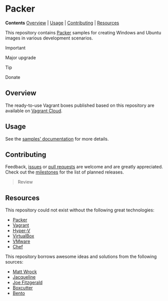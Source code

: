 # Packer

 **Contents** [Overview] | [Usage] | [Contributing] | [Resources]  

This repository contains [Packer] samples for creating Windows and Ubuntu images in various development scenarios.

> [!IMPORTANT]  
> Major upgrade

> [!TIP]  
> Donate

## Overview

The ready-to-use Vagrant boxes published based on this repository are available on [Vagrant Cloud][VagrantCloudBoxes].

[Overview]: #overview

[VagrantCloudBoxes]: https://app.vagrantup.com/gusztavvargadr

## Usage

See the [samples' documentation][SamplesDocumentation] for more details.

[Usage]: #usage

[SamplesDocumentation]: ./samples

## Contributing

Feedback, [issues] or [pull requests] are welcome and are greatly appreciated. Check out the [milestones] for the list of planned releases.

> Review

[Contributing]: #contributing

[Issues]: https://github.com/gusztavvargadr/packer/issues
[Pull requests]: https://github.com/gusztavvargadr/packer/pulls
[Milestones]: https://github.com/gusztavvargadr/packer/milestones

## Resources

This repository could not exist without the following great technologies:

- [Packer]
- [Vagrant]
- [Hyper-V]
- [VirtualBox]
- [VMware]
- [Chef]

This repository borrows awesome ideas and solutions from the following sources:

- [Matt Wrock]
- [Jacqueline]
- [Joe Fitzgerald]
- [Boxcutter]
- [Bento]

[Resources]: #resources

[Packer]: https://packer.io
[Vagrant]: https://vagrantup.com
[Hyper-V]: https://en.wikipedia.org/wiki/Hyper-V
[VirtualBox]: https://virtualbox.org
[VMware]: https://www.vmware.com/products/workstation-pro.html
[Chef]: https://chef.io

[Matt Wrock]: https://github.com/mwrock/packer-templates
[Jacqueline]: https://github.com/jacqinthebox/packer-templates
[Joe Fitzgerald]: https://github.com/joefitzgerald/packer-windows
[Boxcutter]: https://github.com/boxcutter/windows
[Bento]: https://github.com/chef/bento
 